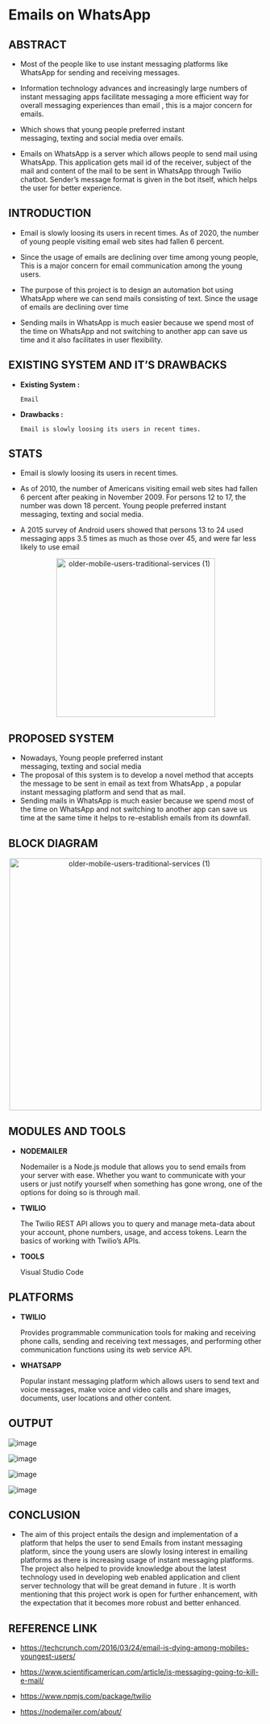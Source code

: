 # Emails on WhatsApp

## **ABSTRACT**
  
  * Most of the people like to use instant messaging platforms like WhatsApp for sending and receiving messages. 
  
  * Information technology advances and increasingly large numbers of instant messaging apps facilitate messaging a more efficient way for overall messaging experiences than email , this is a major concern for emails.
  
  * Which shows that young people preferred instant messaging, texting and social media over emails.
  
  * Emails on WhatsApp is a server which allows people to send mail using WhatsApp. This application gets mail id of the receiver, subject of the mail and content of the mail to be sent in WhatsApp through Twilio chatbot. Sender’s message format is given in the bot itself, which helps the user for better experience. 
  
  ## **INTRODUCTION**
  
  * Email is slowly loosing its users in recent times. As of 2020, the number of young people visiting email web sites had fallen 6 percent.
  
  * Since the usage of emails are declining over time among young people, This is a major concern for email communication among the young users. 
  
  * The purpose of this project is to design an automation bot using WhatsApp where we can send mails consisting of text. Since the usage of emails are declining over time
  
  * Sending mails in WhatsApp is much easier because we spend most of the time on WhatsApp and not switching to another app can save us time and it also facilitates in user flexibility. 
  
  ## **EXISTING SYSTEM AND IT’S DRAWBACKS**
  
  * **Existing System :**
  
        Email
  * **Drawbacks :**
  
        Email is slowly loosing its users in recent times. 
  
  ## **STATS**
    
   * Email is slowly loosing its users in recent times.
   
   * As of 2010, the number of Americans visiting email web sites had fallen 6 percent after peaking in November 2009. For persons 12 to 17, the number was down 18 percent. Young people preferred instant messaging, texting and social media.
   
   * A 2015 survey of Android users showed that persons 13 to 24 used messaging apps 3.5 times as much as those over 45, and were far less likely to use email
   
   <p align="center">
    <img width="315" alt="older-mobile-users-traditional-services (1)" src="https://user-images.githubusercontent.com/109062680/190861967-9289a3a2-bec4-401c-b701-3eddd6d820a9.png">
   </p>
    
    
 ## **PROPOSED SYSTEM**
  
  * Nowadays, Young people preferred instant messaging, texting and social media
  * The proposal of this system is to develop a novel method that accepts the message to be sent in email as text from WhatsApp , a popular instant messaging platform and send that as mail.
  * Sending mails in WhatsApp is much easier because we spend most of the time on WhatsApp and not switching to another app can save us time at the same time it helps to re-establish emails from its downfall. 

## **BLOCK DIAGRAM**

  <p align="center">
    <img width="500" alt="older-mobile-users-traditional-services (1)" src="https://user-images.githubusercontent.com/109062680/200550288-c9a4afbf-7e83-47f6-af6f-2c8d1094d3b7.png">
   </p>
  
## **MODULES AND TOOLS**

  * **NODEMAILER**
  
    Nodemailer is a Node.js module that allows you to send emails from your server with ease. Whether you want to communicate with your users or just notify yourself when something has gone wrong, one of the options for doing so is through mail.

  * **TWILIO**
  
    The Twilio REST API allows you to query and manage meta-data about your account, phone numbers, usage, and access tokens. Learn the basics of working with Twilio’s APIs.
    
  * **TOOLS**
  
    Visual Studio Code

## **PLATFORMS**
  
  * **TWILIO**
  
    Provides programmable communication tools for making and receiving phone calls, sending and receiving text messages, and performing other communication functions using its web service API.

  * **WHATSAPP**
  
    Popular instant messaging platform which allows users to send text and voice messages, make voice and video calls and share images, documents, user locations and other content.

## **OUTPUT**

![image](https://user-images.githubusercontent.com/109062680/200550441-db58f421-03cb-40e0-8641-7fbcdee5ca11.png)

![image](https://user-images.githubusercontent.com/109062680/200550465-6ae5e708-a203-4a0d-afd2-6b6b7188af4c.png)

![image](https://user-images.githubusercontent.com/109062680/200550495-a4385a51-ad52-498d-89c7-6f7f9186bc56.png)

![image](https://user-images.githubusercontent.com/109062680/200550527-041eabbe-fbc9-4fdc-9d20-842ded1c28a6.png)

## **CONCLUSION**

  * The aim of this project entails the design and implementation of a platform that helps the user to send Emails from instant messaging platform, since the young users are slowly losing interest in emailing platforms as there is increasing usage of instant messaging platforms. The project also helped to provide knowledge about the latest technology used in developing web enabled application and client server technology that will be great demand in future . It is worth mentioning that this project work is open for further enhancement, with the expectation that it becomes more robust and better enhanced. 

## REFERENCE LINK

  * https://techcrunch.com/2016/03/24/email-is-dying-among-mobiles-youngest-users/
  
  * https://www.scientificamerican.com/article/is-messaging-going-to-kill-e-mail/
  * https://www.npmjs.com/package/twilio
  * https://nodemailer.com/about/
